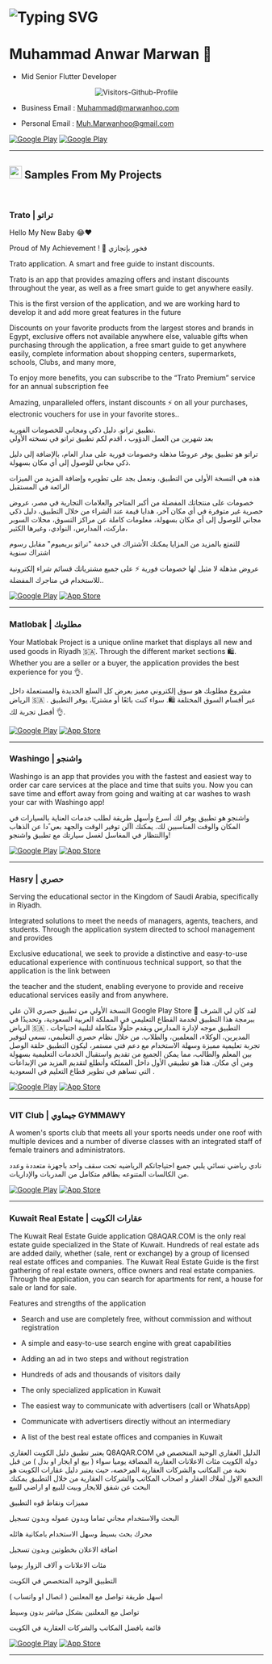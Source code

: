 <h1>
   <img src="https://readme-typing-svg.herokuapp.com?font=Fira+Code&pause=1000&random=false&width=435&lines=Hi+There+%F0%9F%91%8B;I'm+Marwanhoo+%F0%9F%98%8E;Mid+Senior+Flutter+Developer+" alt="Typing SVG" /></a>
</h1>



# Muhammad Anwar Marwan 👋

- Mid Senior Flutter Developer
<p align="center">
  <img src="https://komarev.com/ghpvc/?username=Marwanhoo&label=Visitors-Github-Profile&style=flat-square" alt="Visitors-Github-Profile">
</p>
<!--
**Marwanhoo/Marwanhoo** is a ✨ _special_ ✨ repository because its `README.md` (this file) appears on your GitHub profile.

Here are some ideas to get you started:

- 🔭 I’m currently working on ...
- 🌱 I’m currently learning ...
- 👯 I’m looking to collaborate on ...
- 🤔 I’m looking for help with ...
- 💬 Ask me about ...
- 📫 How to reach me: ...
- 😄 Pronouns: ...
- ⚡ Fun fact: ...
-->
<hr>

<h2> Contact with me on </h2>

<!-- <h3>Where to find me</h3>
<p><a href="https://github.com/thmsgbrt" target="_blank"><img alt="Github2" src="https://img.shields.io/badge/GitHub-%2312100E.svg?&style=for-the-badge&logo=Github&logoColor=white" /></a> -->

- Business Email : Muhammad@marwanhoo.com

- Personal Email : Muh.Marwanhoo@gmail.com

<!-- <a href="http://Wa.me/201028205960" target="_blank"><img alt="Google Play" src="https://img.shields.io/badge/whatsapp%20bussines-128C7E.svg?style=for-the-badge&logo=whatsapp&logoColor=white" /></a> -->

<a href="https://www.facebook.com/marwanhoo" target="_blank"><img alt="Google Play" src="https://img.shields.io/badge/Facebook-4267B2.svg?style=for-the-badge&logo=facebook&logoColor=white" /></a> <a href="https://www.linkedin.com/in/marwanhoo" target="_blank"><img alt="Google Play" src="https://img.shields.io/badge/linkedin-0077b5.svg?style=for-the-badge&logo=linkedin&logoColor=white" /></a> 
   
   
<!-- <a href="https://www.youtube.com/AbdullahMansourAli" target="_blank"><img alt="Google Play" src="https://img.shields.io/badge/youtube-FF0000.svg?style=for-the-badge&logo=youtube&logoColor=white" /></a><p> -->

<!--  <a href="https://www.instagram.com/abdullahmanss" target="_blank"><img alt="Google Play" src="https://img.shields.io/badge/instagram-cd486b.svg?style=for-the-badge&logo=instagram&logoColor=white" /></a> -->

<!-- - whatsApp for bussines : http://Wa.me/201028205960
- business email : abdullah@mansouracademy.net
- personal email : abdullah.mansour97@gmail.com
- facebook : https://www.facebook.com/abdullahmanss
- linkedIn : https://www.linkedin.com/in/abdullah-mansour-346516159
- instagram : https://www.instagram.com/abdullahmanss
- youtube channel : https://www.youtube.com/AbdullahMansourAli -->
<hr>
<!-- <img src="https://user-images.githubusercontent.com/73097560/115834477-dbab4500-a447-11eb-908a-139a6edaec5c.gif"><br><br> -->

## <img src="https://media2.giphy.com/media/QssGEmpkyEOhBCb7e1/giphy.gif?cid=ecf05e47a0n3gi1bfqntqmob8g9aid1oyj2wr3ds3mg700bl&rid=giphy.gif" width ="25"><b> Samples From My Projects</b>
<br>
<!-- <h1> Samples from my projects </h1> -->

### Trato | تراتو
Hello My New Baby 😂❤

Proud of My Achievement ! 💪 فخور بإنجازي

Trato application. A smart and free guide to instant discounts.

Trato is an app that provides amazing offers and instant discounts throughout the year, as well as a free smart guide to get anywhere easily.

This is the first version of the application, and we are working hard to develop it and add more great features in the future

Discounts on your favorite products from the largest stores and brands in Egypt, exclusive offers not available anywhere else, valuable gifts when purchasing through the application, a free smart guide to get anywhere easily, complete information about shopping centers, supermarkets, schools, Clubs, and many more,

To enjoy more benefits, you can subscribe to the “Trato Premium” service for an annual subscription fee

Amazing, unparalleled offers, instant discounts ⚡ on all your purchases, electronic vouchers for use in your favorite stores..

تطبيق تراتو. دليل ذكي ومجاني للخصومات الفورية.<br>
بعد شهرين من العمل الدؤوب ، اقدم لكم تطبيق تراتو في نسخته الأولي 

تراتو هو تطبيق يوفر عروضًا مذهلة وخصومات فورية على مدار العام، بالإضافة إلى دليل ذكي مجاني للوصول إلى أي مكان بسهولة.

هذه هي النسخة الأولى من التطبيق، ونعمل بجد على تطويره وإضافة المزيد من الميزات الرائعة في المستقبل

خصومات على منتجاتك المفضلة من أكبر المتاجر والعلامات التجارية في مصر،
عروض حصرية غير متوفرة في أي مكان آخر،
هدايا قيمة عند الشراء من خلال التطبيق،
دليل ذكي ️مجاني للوصول إلى أي مكان بسهولة،
معلومات كاملة عن مراكز التسوق، محلات السوبر ماركت، المدارس، النوادي، وغيرها الكثير،

للتمتع بالمزيد من المزايا يمكنك الأشتراك في خدمة "تراتو بريميوم" مقابل رسوم اشتراك سنوية

عروض مذهلة لا مثيل لها
خصومات فورية ⚡ على جميع مشترياتك
قسائم شراء إلكترونية للاستخدام في متاجرك المفضلة..
<p>
 <a href="https://play.google.com/store/apps/details?id=com.fusion.codin.trato" target="_blank"><img alt="Google Play" src="https://img.shields.io/badge/Get%20it%20on%20google%20play-blue.svg?style=for-the-badge&logo=google-play" /></a> <a href="https://apps.apple.com/eg/app/trato/id1457897864" target="_blank"><img alt="App Store" src="https://img.shields.io/badge/Get%20it%20on%20app%20store-black.svg?style=for-the-badge&logo=app-store&logoColor=white" /></a><p>

<hr>

### Matlobak | مطلوبك
Your Matlobak Project is a unique online market that displays all new and used goods in Riyadh 🇸🇦.
Through the different market sections 🛍️.
Whether you are a seller or a buyer, the application provides the best experience for you 👌.

مشروع مطلوبك هو سوق إلكتروني مميز يعرض كل السلع الجديدة والمستعملة داخل الرياض  🇸🇦 . 
عبر أقسام السوق المختلفة 🛍️. 
سواء كنت بائعًا أو مشتريًا، يوفر التطبيق أفضل تجربة لك 👌.
<p>
 <a href="https://play.google.com/store/apps/details?id=com.art4muslim.matlobk" target="_blank"><img alt="Google Play" src="https://img.shields.io/badge/Get%20it%20on%20google%20play-blue.svg?style=for-the-badge&logo=google-play" /></a> 
   <a href="https://apps.apple.com/us/app/%D9%85%D8%B7%D9%84%D9%88%D8%A8%D9%83/id6608978782" target="_blank"><img alt="App Store" src="https://img.shields.io/badge/Get%20it%20on%20app%20store-black.svg?style=for-the-badge&logo=app-store&logoColor=white" /></a>
   <p>

<hr>

### Washingo | واشنجو
Washingo is an app that provides you with the fastest and easiest way to order car care services at the place and time that suits you. Now you can save time and effort away from going and waiting at car washes to wash your car with Washingo app!

واشنجو هو تطبيق يوفر لك أسرع وأسهل طريقة لطلب خدمات العناية بالسيارات في المكان والوقت المناسبين لك.
يمكنك اآلن توفير الوقت والجهد بعي ًدا عن الذهاب واالنتظار في المغاسل لغسل سيارتك مع تطبيق واشنجو!
<p>
 <a href="https://play.google.com/store/apps/details?id=com.art4muslim.washingo" target="_blank"><img alt="Google Play" src="https://img.shields.io/badge/Get%20it%20on%20google%20play-blue.svg?style=for-the-badge&logo=google-play" /></a> 
   <a href="https://apps.apple.com/us/app/washngo-%D9%88%D8%A7%D8%B4-%D8%A5%D9%86-%D9%82%D9%88/id6455939159" target="_blank"><img alt="App Store" src="https://img.shields.io/badge/Get%20it%20on%20app%20store-black.svg?style=for-the-badge&logo=app-store&logoColor=white" /></a>
   <p>

<hr>

### Hasry | حصري
Serving the educational sector in the Kingdom of Saudi Arabia, specifically in Riyadh.

Integrated solutions to meet the needs of managers, agents, teachers, and students. Through the application system directed to school management and provides

Exclusive educational, we seek to provide a distinctive and easy-to-use educational experience with continuous technical support, so that the application is the link between

the teacher and the student, enabling everyone to provide and receive educational services easily and from anywhere.

النسخة الأولي من تطبيق حصري الآن علي Google Play Store 🌟
لقد كان لي الشرف ببرمجة هذا التطبيق لخدمة القطاع التعليمي في المملكة العربية السعودية، وتحديدًا في الرياض 🇸🇦 .
التطبيق موجه لإدارة المدارس ويقدم حلولًا متكاملة لتلبية احتياجات المديرين، الوكلاء، المعلمين، والطلاب. من خلال نظام حصري التعليمي، نسعى لتوفير تجربة تعليمية مميزة وسهلة الاستخدام مع دعم فني مستمر، ليكون التطبيق حلقة الوصل بين المعلم والطالب، مما يمكن الجميع من تقديم واستقبال الخدمات التعليمية بسهولة ومن أي مكان.
هذا هو تطبيقي الأول داخل المملكة وأتطلع لتقديم المزيد من الإبداعات التي تساهم في تطوير قطاع التعليم في السعودية .
<p>
 <a href="https://play.google.com/store/apps/details?id=com.hasry.tkwin" target="_blank"><img alt="Google Play" src="https://img.shields.io/badge/Get%20it%20on%20google%20play-blue.svg?style=for-the-badge&logo=google-play" /></a> 
   <a href="" target="_blank"><img alt="App Store" src="https://img.shields.io/badge/Get%20it%20on%20app%20store-black.svg?style=for-the-badge&logo=app-store&logoColor=white" /></a>
   <p>

<hr>


### VIT Club | جيماوي  GYMMAWY
A women's sports club that meets all your sports needs under one roof with multiple devices and a number of diverse classes with an integrated staff of female trainers and administrators.

نادي رياضي نسائي يلبي جميع احتياجاتكم الرياضيه تحت سقف واحد باجهزة متعددة وعدد من الكالسات المتنوعه بطاقم
متكامل من المدربات والإداريات.
<p>
 <a href="https://play.google.com/store/apps/details?id=com.gymmawy.vit" target="_blank"><img alt="Google Play" src="https://img.shields.io/badge/Get%20it%20on%20google%20play-blue.svg?style=for-the-badge&logo=google-play" /></a> 
   <a href="https://apps.apple.com/sa/app/vit-fitness/id1645092433" target="_blank"><img alt="App Store" src="https://img.shields.io/badge/Get%20it%20on%20app%20store-black.svg?style=for-the-badge&logo=app-store&logoColor=white" /></a>
   <p>

<hr>


### Kuwait Real Estate | عقارات الكويت
The Kuwait Real Estate Guide application Q8AQAR.COM is the only real estate guide specialized in the State of Kuwait. Hundreds of real estate ads are added daily, whether (sale, rent or exchange) by a group of licensed real estate offices and companies. The Kuwait Real Estate Guide is the first gathering of real estate owners, office owners and real estate companies. Through the application, you can search for apartments for rent, a house for sale or land for sale.

Features and strengths of the application

- Search and use are completely free, without commission and without registration

- A simple and easy-to-use search engine with great capabilities

- Adding an ad in two steps and without registration

- Hundreds of ads and thousands of visitors daily

- The only specialized application in Kuwait

- The easiest way to communicate with advertisers (call or WhatsApp)

- Communicate with advertisers directly without an intermediary

- A list of the best real estate offices and companies in Kuwait

يعتبر تطبيق دليل الكويت العقاري Q8AQAR.COM الدليل العقاري الوحيد المتخصص في دولة الكويت مئات الاعلانات العقارية المضافة يوميا سواء ( بيع او ايجار او بدل ) من قبل نخبة من المكاتب والشركات العقارية المرخصه، حيث يعتبر دليل عقارات الكويت هو التجمع الاول لملاك العقار و اصحاب المكاتب والشركات العقارية من خلال التطبيق يمكنك البحث عن شقق للايجار وبيت للبيع او اراضي للبيع


مميزات ونقاط قوه التطبيق

البحث والاستخدام مجاني تماما وبدون عموله وبدون تسجيل

محرك بحث بسيط وسهل الاستخدام بامكانية هائله

اضافة الاعلان بخطوتين وبدون تسجيل

مئات الاعلانات و آلاف الزوار يوميا

التطبيق الوحيد المتخصص في الكويت

اسهل طريقة تواصل مع المعلنين ( اتصال او واتساب )

تواصل مع المعلنين بشكل مباشر بدون وسيط

قائمة بافضل المكاتب والشركات العقارية في الكويت
<p>
 <a href="https://play.google.com/store/apps/details?id=com.q8aqar.com" target="_blank"><img alt="Google Play" src="https://img.shields.io/badge/Get%20it%20on%20google%20play-blue.svg?style=for-the-badge&logo=google-play" /></a> 
   <a href="https://apps.apple.com/us/app/%D8%B9%D9%82%D8%A7%D8%B1%D8%A7%D8%AA-%D8%A7%D9%84%D9%83%D9%88%D9%8A%D8%AA/id6450605820" target="_blank"><img alt="App Store" src="https://img.shields.io/badge/Get%20it%20on%20app%20store-black.svg?style=for-the-badge&logo=app-store&logoColor=white" /></a>
   <p>

<hr>

